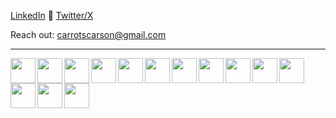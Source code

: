 [LinkedIn](https://www.linkedin.com/in/ckyba/) 🍪 [Twitter/X](https://www.x.com/kii1bs)

Reach out: carrotscarson@gmail.com

---
<img align="left" width="40px" padding-right="10px" src="https://cdn.jsdelivr.net/gh/devicons/devicon@latest/icons/html5/html5-original.svg" />
<img align="left" width="40px" padding-right="10px" src="https://cdn.jsdelivr.net/gh/devicons/devicon@latest/icons/css3/css3-original.svg" />
<img align="left" width="40px" padding-right="10px" src="https://cdn.jsdelivr.net/gh/devicons/devicon@latest/icons/python/python-original.svg" />
<img align="left" width="40px" padding-right="10px" src="https://cdn.jsdelivr.net/gh/devicons/devicon@latest/icons/go/go-original.svg" />
<img align="left" width="40px" padding-right="10px" src="https://cdn.jsdelivr.net/gh/devicons/devicon@latest/icons/javascript/javascript-original.svg" />
<img align="left" width="40px" padding-right="10px" src="https://cdn.jsdelivr.net/gh/devicons/devicon@latest/icons/typescript/typescript-original.svg" />
<img align="left" width="40px" padding-right="10px" src="https://cdn.jsdelivr.net/gh/devicons/devicon@latest/icons/java/java-original.svg" />
<img align="left" width="40px" padding-right="10px" src="https://cdn.jsdelivr.net/gh/devicons/devicon@latest/icons/php/php-original.svg" />
<img align="left" width="40px" padding-right="10px" src="https://cdn.jsdelivr.net/gh/devicons/devicon@latest/icons/react/react-original.svg" />
<img align="left" width="40px" padding-right="10px" src="https://cdn.jsdelivr.net/gh/devicons/devicon@latest/icons/laravel/laravel-original.svg" />
<img align="left" width="40px" padding-right="10px" src="https://cdn.jsdelivr.net/gh/devicons/devicon@latest/icons/tailwindcss/tailwindcss-original.svg" />
<img align="left" width="40px" padding-right="10px" src="https://cdn.jsdelivr.net/gh/devicons/devicon@latest/icons/git/git-original.svg" />
<img align="left" width="40px" padding-right="10px" src="https://cdn.jsdelivr.net/gh/devicons/devicon@latest/icons/postman/postman-original.svg" />
<img align="left" width="40px" padding-right="10px" src="https://cdn.jsdelivr.net/gh/devicons/devicon@latest/icons/ubuntu/ubuntu-original.svg" />
